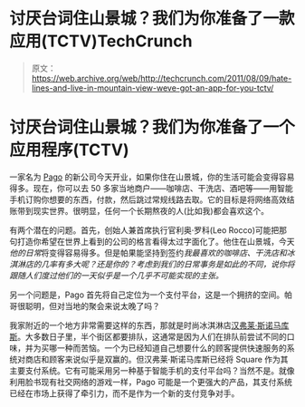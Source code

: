 # 讨厌台词住山景城？我们为你准备了一款应用(TCTV)TechCrunch

> 原文：<https://web.archive.org/web/http://techcrunch.com/2011/08/09/hate-lines-and-live-in-mountain-view-weve-got-an-app-for-you-tctv/>

# 讨厌台词住山景城？我们为你准备了一个应用程序(TCTV)

一家名为 [Pago](https://web.archive.org/web/20230205043918/http://www.gopago.com/) 的新公司今天开业，如果你住在山景城，你的生活可能会变得容易得多。现在，你可以去 50 多家当地商户——咖啡店、干洗店、酒吧等——用智能手机订购你想要的东西，付款，然后跳过常规线路去取。它的目标是将网络高效结账带到现实世界。很明显，任何一个长期熬夜的人(比如我)都会喜欢这个。

有两个潜在的问题。首先，创始人兼首席执行官利奥·罗科(Leo Rocco)可能把那句打造你希望在世界上看到的公司的格言看得太过字面化了。他住在山景城，今天*他的日常*将变得容易得多。但是帕果能坚持到签约*我最喜欢的咖啡店、干洗店和冰淇淋店的几率有多大呢？还是你的？考虑到我们的日常事务是如此的不同，说你将跟随人们度过他们的一天似乎是一个几乎不可能实现的主张。*

另一个问题是，Pago 首先将自己定位为一个支付平台，这是一个拥挤的空间。帕哥很聪明，但对当地的聚会来说太晚了吗？

我家附近的一个地方非常需要这样的东西，那就是时尚冰淇淋店[汉弗莱·斯诺马库斯](https://web.archive.org/web/20230205043918/http://www.humphryslocombe.com/%7C_Home_%7C.html)。大多数日子里，半个街区都要排队，这通常是因为人们在排队前尝试不同的口味，并为买哪一种而苦恼。一个为已经知道自己想要什么的顾客提供快速服务的系统对商店和顾客来说似乎是双赢的。但汉弗莱·斯诺马库斯已经将 Square 作为其主要支付系统。它有可能采用另一种基于智能手机的支付平台吗？当然不是。就像利用脸书现有社交网络的游戏一样，Pago 可能是一个更强大的产品，其支付系统已经在市场上获得了牵引力，而不是作为一个新的支付竞争对手。